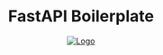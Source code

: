 <div align="center">
  <h1>FastAPI Boilerplate</h1>
</div>

<div align="center" style="margin-bottom:30px">
    <a href='https://github.com/shahnawaz-pabon/fastapi-boilerplate/blob/master/LICENSE'>
      <img src="https://img.shields.io/badge/License-MIT-2c3e50?style=for-the-badge" alt="Logo" />
    </a>
</div>

